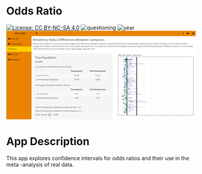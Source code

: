 # Odds Ratio

[![License: CC BY-NC-SA 4.0](https://img.shields.io/badge/License-CC%20BY--NC--SA%204.0-lightgrey.svg)](https://creativecommons.org/licenses/by-nc-sa/4.0/) 
![questioning](https://img.shields.io/badge/lifecycle-questioning-yellow)
![year](https://img.shields.io/badge/year-2019-lightgrey)
![App Screenshot](../docs/screenshot.png)


# App Description
This app explores confidence intervals for odds ratios and their use in the meta
-analysis of real data.
